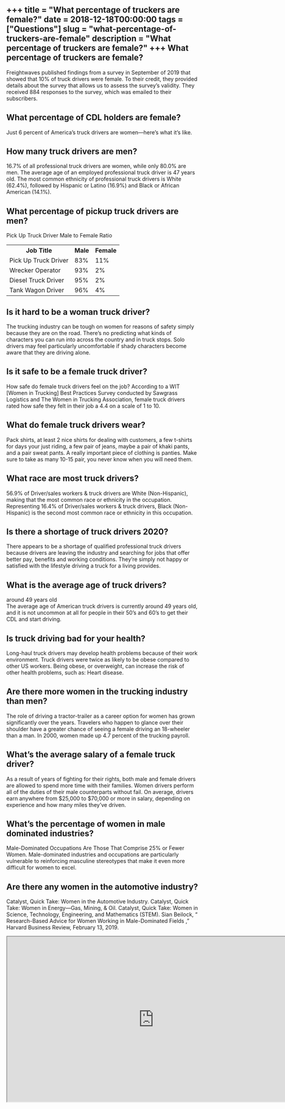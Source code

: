 +++
title = "What percentage of truckers are female?"
date = 2018-12-18T00:00:00
tags = ["Questions"]
slug = "what-percentage-of-truckers-are-female"
description = "What percentage of truckers are female?"
+++
What percentage of truckers are female?
---------------------------------------

Freightwaves published findings from a survey in September of 2019 that showed that 10% of truck drivers were female. To their credit, they provided details about the survey that allows us to assess the survey’s validity. They received 884 responses to the survey, which was emailed to their subscribers.

What percentage of CDL holders are female?
------------------------------------------

Just 6 percent of America’s truck drivers are women—here’s what it’s like.

How many truck drivers are men?
-------------------------------

16.7% of all professional truck drivers are women, while only 80.0% are men. The average age of an employed professional truck driver is 47 years old. The most common ethnicity of professional truck drivers is White (62.4%), followed by Hispanic or Latino (16.9%) and Black or African American (14.1%).

What percentage of pickup truck drivers are men?
------------------------------------------------

Pick Up Truck Driver Male to Female Ratio

<table><tr><th>Job Title</th><th>Male</th><th>Female</th></tr><tr><td>Pick Up Truck Driver</td><td>83%</td><td>11%</td></tr><tr><td>Wrecker Operator</td><td>93%</td><td>2%</td></tr><tr><td>Diesel Truck Driver</td><td>95%</td><td>2%</td></tr><tr><td>Tank Wagon Driver</td><td>96%</td><td>4%</td></tr></table>

Is it hard to be a woman truck driver?
--------------------------------------

The trucking industry can be tough on women for reasons of safety simply because they are on the road. There’s no predicting what kinds of characters you can run into across the country and in truck stops. Solo drivers may feel particularly uncomfortable if shady characters become aware that they are driving alone.

Is it safe to be a female truck driver?
---------------------------------------

How safe do female truck drivers feel on the job? According to a WIT \[Women in Trucking\] Best Practices Survey conducted by Sawgrass Logistics and The Women in Trucking Association, female truck drivers rated how safe they felt in their job a 4.4 on a scale of 1 to 10.

What do female truck drivers wear?
----------------------------------

Pack shirts, at least 2 nice shirts for dealing with customers, a few t-shirts for days your just riding, a few pair of jeans, maybe a pair of khaki pants, and a pair sweat pants. A really important piece of clothing is panties. Make sure to take as many 10-15 pair, you never know when you will need them.

What race are most truck drivers?
---------------------------------

56.9% of Driver/sales workers &amp; truck drivers are White (Non-Hispanic), making that the most common race or ethnicity in the occupation. Representing 16.4% of Driver/sales workers &amp; truck drivers, Black (Non-Hispanic) is the second most common race or ethnicity in this occupation.

Is there a shortage of truck drivers 2020?
------------------------------------------

There appears to be a shortage of qualified professional truck drivers because drivers are leaving the industry and searching for jobs that offer better pay, benefits and working conditions. They’re simply not happy or satisfied with the lifestyle driving a truck for a living provides.

What is the average age of truck drivers?
-----------------------------------------

around 49 years old  
The average age of American truck drivers is currently around 49 years old, and it is not uncommon at all for people in their 50’s and 60’s to get their CDL and start driving.

Is truck driving bad for your health?
-------------------------------------

Long-haul truck drivers may develop health problems because of their work environment. Truck drivers were twice as likely to be obese compared to other US workers. Being obese, or overweight, can increase the risk of other health problems, such as: Heart disease.

Are there more women in the trucking industry than men?
-------------------------------------------------------

The role of driving a tractor-trailer as a career option for women has grown significantly over the years. Travelers who happen to glance over their shoulder have a greater chance of seeing a female driving an 18-wheeler than a man. In 2000, women made up 4.7 percent of the trucking payroll.

What’s the average salary of a female truck driver?
---------------------------------------------------

As a result of years of fighting for their rights, both male and female drivers are allowed to spend more time with their families. Women drivers perform all of the duties of their male counterparts without fail. On average, drivers earn anywhere from $25,000 to $70,000 or more in salary, depending on experience and how many miles they’ve driven.

What’s the percentage of women in male dominated industries?
------------------------------------------------------------

Male-Dominated Occupations Are Those That Comprise 25% or Fewer Women. Male-dominated industries and occupations are particularly vulnerable to reinforcing masculine stereotypes that make it even more difficult for women to excel.

Are there any women in the automotive industry?
-----------------------------------------------

Catalyst, Quick Take: Women in the Automotive Industry. Catalyst, Quick Take: Women in Energy—Gas, Mining, &amp; Oil. Catalyst, Quick Take: Women in Science, Technology, Engineering, and Mathematics (STEM). Sian Beilock, “ Research-Based Advice for Women Working in Male-Dominated Fields ,” Harvard Business Review, February 13, 2019.

<iframe allow="accelerometer; autoplay; clipboard-write; encrypted-media; gyroscope; picture-in-picture" allowfullscreen="" class="__youtube_prefs__  epyt-is-override  no-lazyload" data-no-lazy="1" data-origheight="433" data-origwidth="770" data-skipgform_ajax_framebjll="" height="433" id="_ytid_66199" loading="lazy" src="https://www.youtube.com/embed/C3dCWxxVhVc?enablejsapi=1&autoplay=0&cc_load_policy=0&cc_lang_pref=&iv_load_policy=1&loop=0&modestbranding=0&rel=1&fs=1&playsinline=0&autohide=2&theme=dark&color=red&controls=1&" title="YouTube player" width="770"></iframe>